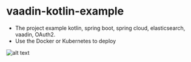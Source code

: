 # vaadin-kotlin-example
- The project example kotlin, spring boot, spring cloud, elasticsearch, vaadin, OAuth2.
- Use the Docker or Kubernetes to deploy

![alt text](https://github.com/luongbangnguyen/vaadin-kotlin-example/blob/master/system-diagram.png)
